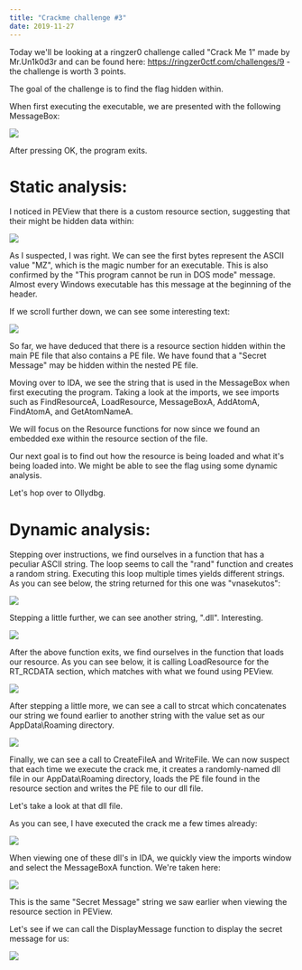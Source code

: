 ```yaml
---
title: "Crackme challenge #3"
date: 2019-11-27
---
```


Today we'll be looking at a ringzer0 challenge called "Crack Me 1" made by Mr.Un1k0d3r and can be found here: https://ringzer0ctf.com/challenges/9 - the challenge is worth 3 points.

The goal of the challenge is to find the flag hidden within.

When first executing the executable, we are presented with the following MessageBox:

![](images/1.PNG)

After pressing OK, the program exits.

# Static analysis:

I noticed in PEView that there is a custom resource section, suggesting that their might be hidden data within:

![](images/2.PNG)

As I suspected, I was right. We can see the first bytes represent the ASCII value "MZ", which is the magic number for an executable. This is also confirmed by the "This program cannot be run in DOS mode" message. Almost every Windows executable has this message at the beginning of the header.

If we scroll further down, we can see some interesting text:

![](images/3.PNG)

So far, we have deduced that there is a resource section hidden within the main PE file that also contains a PE file. We have found that a "Secret Message" may be hidden within the nested PE file.

Moving over to IDA, we see the string that is used in the MessageBox when first executing the program. Taking a look at the imports, we see imports such as FindResourceA, LoadResource, MessageBoxA, AddAtomA, FindAtomA, and GetAtomNameA.

We will focus on the Resource functions for now since we found an embedded exe within the resource section of the file.

Our next goal is to find out how the resource is being loaded and what it's being loaded into. We might be able to see the flag using some dynamic analysis.

Let's hop over to Ollydbg.

# Dynamic analysis:

Stepping over instructions, we find ourselves in a function that has a peculiar ASCII string. The loop seems to call the "rand" function and creates a random string. Executing this loop multiple times yields different strings. As you can see below, the string returned for this one was "vnasekutos":

![](images/4.PNG)

Stepping a little further, we can see another string, ".dll". Interesting.

![](images/5.PNG)

After the above function exits, we find ourselves in the function that loads our resource. As you can see below, it is calling LoadResource for the RT_RCDATA section, which matches with what we found using PEView.

![](images/6.PNG)

After stepping a little more, we can see a call to strcat which concatenates our string we found earlier to another string with the value set as our AppData\Roaming directory.

![](images/7.PNG)

Finally, we can see a call to CreateFileA and WriteFile. We can now suspect that each time we execute the crack me, it creates a randomly-named dll file in our AppData\Roaming directory, loads the PE file found in the resource section and writes the PE file to our dll file.

Let's take a look at that dll file.

As you can see, I have executed the crack me a few times already:

![](images/8.PNG)

When viewing one of these dll's in IDA, we quickly view the imports window and select the MessageBoxA function. We're taken here:

![](images/9.PNG)

This is the same "Secret Message" string we saw earlier when viewing the resource section in PEView.

Let's see if we can call the DisplayMessage function to display the secret message for us:

![](images/10.PNG)